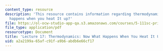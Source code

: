 ```yaml
---
content_type: resource
description: 'This resource contains information regarding thermodynamics: Now what
  happens when you heat It up?'
file: https://ol-ocw-studio-app-qa.s3.amazonaws.com/courses/5-111sc-principles-of-chemical-science-fall-2014/a2a2199a65afc91fa9b6abdb6e66cf17_MIT5_111F14_Lec17.pdf
file_type: application/pdf
resourcetype: Document
title: 'Lecture 17: Thermodynamics: Now What Happens When You Heat It Up?'
uid: a2a2199a-65af-c91f-a9b6-abdb6e66cf17
---
```

